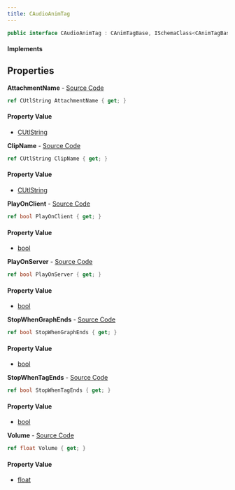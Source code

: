 ```yaml
---
title: CAudioAnimTag
---
```


```csharp
public interface CAudioAnimTag : CAnimTagBase, ISchemaClass<CAnimTagBase>, ISchemaClass<CAudioAnimTag>, ISchemaField, ISchemaClass, INativeHandle
```

#### Implements

## Properties

**AttachmentName** - [Source Code](https://github.com/swiftly-solution/swiftlys2/blob/master/managed/src/SwiftlyS2.Generated/Schemas/Interfaces/CAudioAnimTag.cs#L18)

```csharp
ref CUtlString AttachmentName { get; }
```

#### Property Value

- [CUtlString](/docs/api/shared/natives/cutlstring)

**ClipName** - [Source Code](https://github.com/swiftly-solution/swiftlys2/blob/master/managed/src/SwiftlyS2.Generated/Schemas/Interfaces/CAudioAnimTag.cs#L16)

```csharp
ref CUtlString ClipName { get; }
```

#### Property Value

- [CUtlString](/docs/api/shared/natives/cutlstring)

**PlayOnClient** - [Source Code](https://github.com/swiftly-solution/swiftlys2/blob/master/managed/src/SwiftlyS2.Generated/Schemas/Interfaces/CAudioAnimTag.cs#L28)

```csharp
ref bool PlayOnClient { get; }
```

#### Property Value

- [bool](https://learn.microsoft.com/dotnet/api/system.boolean)

**PlayOnServer** - [Source Code](https://github.com/swiftly-solution/swiftlys2/blob/master/managed/src/SwiftlyS2.Generated/Schemas/Interfaces/CAudioAnimTag.cs#L26)

```csharp
ref bool PlayOnServer { get; }
```

#### Property Value

- [bool](https://learn.microsoft.com/dotnet/api/system.boolean)

**StopWhenGraphEnds** - [Source Code](https://github.com/swiftly-solution/swiftlys2/blob/master/managed/src/SwiftlyS2.Generated/Schemas/Interfaces/CAudioAnimTag.cs#L24)

```csharp
ref bool StopWhenGraphEnds { get; }
```

#### Property Value

- [bool](https://learn.microsoft.com/dotnet/api/system.boolean)

**StopWhenTagEnds** - [Source Code](https://github.com/swiftly-solution/swiftlys2/blob/master/managed/src/SwiftlyS2.Generated/Schemas/Interfaces/CAudioAnimTag.cs#L22)

```csharp
ref bool StopWhenTagEnds { get; }
```

#### Property Value

- [bool](https://learn.microsoft.com/dotnet/api/system.boolean)

**Volume** - [Source Code](https://github.com/swiftly-solution/swiftlys2/blob/master/managed/src/SwiftlyS2.Generated/Schemas/Interfaces/CAudioAnimTag.cs#L20)

```csharp
ref float Volume { get; }
```

#### Property Value

- [float](https://learn.microsoft.com/dotnet/api/system.single)

